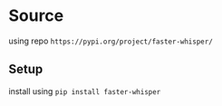 # Source

using repo `https://pypi.org/project/faster-whisper/`

## Setup

install using `pip install faster-whisper`

